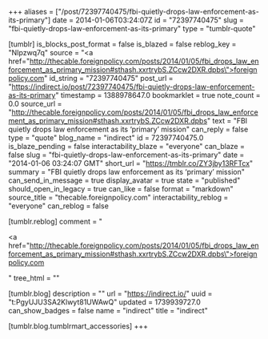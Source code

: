 +++
aliases = ["/post/72397740475/fbi-quietly-drops-law-enforcement-as-its-primary"]
date = 2014-01-06T03:24:07Z
id = "72397740475"
slug = "fbi-quietly-drops-law-enforcement-as-its-primary"
type = "tumblr-quote"

[tumblr]
is_blocks_post_format = false
is_blazed = false
reblog_key = "NIpzwq7q"
source = "<a href=\"http://thecable.foreignpolicy.com/posts/2014/01/05/fbi_drops_law_enforcement_as_primary_mission#sthash.xxrtrybS.ZCcw2DXR.dpbs\">foreignpolicy.com</a>"
id_string = "72397740475"
post_url = "https://indirect.io/post/72397740475/fbi-quietly-drops-law-enforcement-as-its-primary"
timestamp = 1388978647.0
bookmarklet = true
note_count = 0.0
source_url = "http://thecable.foreignpolicy.com/posts/2014/01/05/fbi_drops_law_enforcement_as_primary_mission#sthash.xxrtrybS.ZCcw2DXR.dpbs"
text = "FBI quietly drops law enforcement as its &lsquo;primary&rsquo; mission"
can_reply = false
type = "quote"
blog_name = "indirect"
id = 72397740475.0
is_blaze_pending = false
interactability_blaze = "everyone"
can_blaze = false
slug = "fbi-quietly-drops-law-enforcement-as-its-primary"
date = "2014-01-06 03:24:07 GMT"
short_url = "https://tmblr.co/ZY3jby13RFTcx"
summary = "FBI quietly drops law enforcement as its ‘primary’ mission"
can_send_in_message = true
display_avatar = true
state = "published"
should_open_in_legacy = true
can_like = false
format = "markdown"
source_title = "thecable.foreignpolicy.com"
interactability_reblog = "everyone"
can_reblog = false

[tumblr.reblog]
comment = "<p><a href=\"http://thecable.foreignpolicy.com/posts/2014/01/05/fbi_drops_law_enforcement_as_primary_mission#sthash.xxrtrybS.ZCcw2DXR.dpbs\">foreignpolicy.com</a></p>"
tree_html = ""

[tumblr.blog]
description = ""
url = "https://indirect.io/"
uuid = "t:PgyUJU3SA2Klwyt81UWAwQ"
updated = 1739939727.0
can_show_badges = false
name = "indirect"
title = "indirect"

[tumblr.blog.tumblrmart_accessories]
+++
